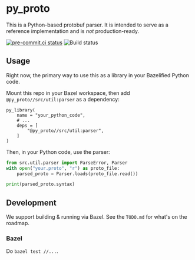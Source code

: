 # py_proto

This is a Python-based protobuf parser. It is intended to serve as a reference implementation and is _not_ production-ready.

[![pre-commit.ci status](https://results.pre-commit.ci/badge/github/shaldengeki/py_proto/main.svg)](https://results.pre-commit.ci/latest/github/shaldengeki/py_proto/main) ![Build status](https://github.com/shaldengeki/py_proto/actions/workflows/main.yml/badge.svg)

## Usage

Right now, the primary way to use this as a library in your Bazelified Python code.

Mount this repo in your Bazel workspace, then add `@py_proto//src/util:parser` as a dependency:
```
py_library(
    name = "your_python_code",
    # ...
    deps = [
        "@py_proto//src/util:parser",
    ]
)
```

Then, in your Python code, use the parser:
```python
from src.util.parser import ParseError, Parser
with open("your.proto", "r") as proto_file:
    parsed_proto = Parser.loads(proto_file.read())

print(parsed_proto.syntax)
```

## Development

We support building & running via Bazel. See the `TODO.md` for what's on the roadmap.

### Bazel

Do `bazel test //...`.
